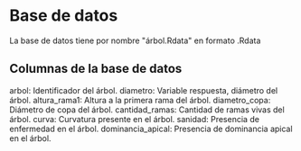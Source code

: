 # Base de datos
La base de datos tiene por nombre "árbol.Rdata" en formato .Rdata

## Columnas de la base de datos
arbol: Identificador del árbol.
diametro: Variable respuesta, diámetro del árbol.
altura_rama1: Altura a la primera rama del árbol.
diametro_copa: Diámetro de copa del árbol.
cantidad_ramas: Cantidad de ramas vivas del árbol.
curva: Curvatura presente en el árbol.
sanidad: Presencia de enfermedad en el árbol.
dominancia_apical: Presencia de dominancia apical en el árbol.
